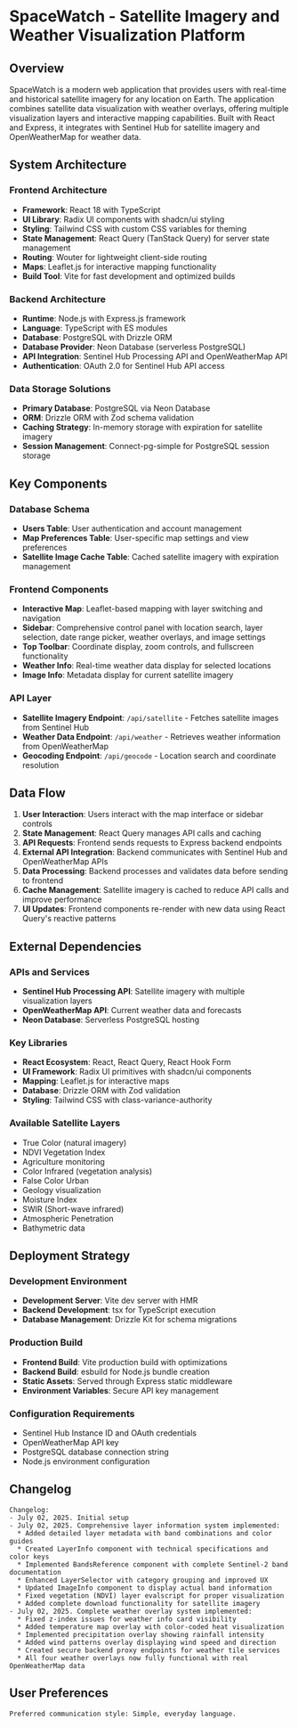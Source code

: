# SpaceWatch - Satellite Imagery and Weather Visualization Platform

## Overview

SpaceWatch is a modern web application that provides users with real-time and historical satellite imagery for any location on Earth. The application combines satellite data visualization with weather overlays, offering multiple visualization layers and interactive mapping capabilities. Built with React and Express, it integrates with Sentinel Hub for satellite imagery and OpenWeatherMap for weather data.

## System Architecture

### Frontend Architecture
- **Framework**: React 18 with TypeScript
- **UI Library**: Radix UI components with shadcn/ui styling
- **Styling**: Tailwind CSS with custom CSS variables for theming
- **State Management**: React Query (TanStack Query) for server state management
- **Routing**: Wouter for lightweight client-side routing
- **Maps**: Leaflet.js for interactive mapping functionality
- **Build Tool**: Vite for fast development and optimized builds

### Backend Architecture
- **Runtime**: Node.js with Express.js framework
- **Language**: TypeScript with ES modules
- **Database**: PostgreSQL with Drizzle ORM
- **Database Provider**: Neon Database (serverless PostgreSQL)
- **API Integration**: Sentinel Hub Processing API and OpenWeatherMap API
- **Authentication**: OAuth 2.0 for Sentinel Hub API access

### Data Storage Solutions
- **Primary Database**: PostgreSQL via Neon Database
- **ORM**: Drizzle ORM with Zod schema validation
- **Caching Strategy**: In-memory storage with expiration for satellite imagery
- **Session Management**: Connect-pg-simple for PostgreSQL session storage

## Key Components

### Database Schema
- **Users Table**: User authentication and account management
- **Map Preferences Table**: User-specific map settings and view preferences
- **Satellite Image Cache Table**: Cached satellite imagery with expiration management

### Frontend Components
- **Interactive Map**: Leaflet-based mapping with layer switching and navigation
- **Sidebar**: Comprehensive control panel with location search, layer selection, date range picker, weather overlays, and image settings
- **Top Toolbar**: Coordinate display, zoom controls, and fullscreen functionality
- **Weather Info**: Real-time weather data display for selected locations
- **Image Info**: Metadata display for current satellite imagery

### API Layer
- **Satellite Imagery Endpoint**: `/api/satellite` - Fetches satellite images from Sentinel Hub
- **Weather Data Endpoint**: `/api/weather` - Retrieves weather information from OpenWeatherMap
- **Geocoding Endpoint**: `/api/geocode` - Location search and coordinate resolution

## Data Flow

1. **User Interaction**: Users interact with the map interface or sidebar controls
2. **State Management**: React Query manages API calls and caching
3. **API Requests**: Frontend sends requests to Express backend endpoints
4. **External API Integration**: Backend communicates with Sentinel Hub and OpenWeatherMap APIs
5. **Data Processing**: Backend processes and validates data before sending to frontend
6. **Cache Management**: Satellite imagery is cached to reduce API calls and improve performance
7. **UI Updates**: Frontend components re-render with new data using React Query's reactive patterns

## External Dependencies

### APIs and Services
- **Sentinel Hub Processing API**: Satellite imagery with multiple visualization layers
- **OpenWeatherMap API**: Current weather data and forecasts
- **Neon Database**: Serverless PostgreSQL hosting

### Key Libraries
- **React Ecosystem**: React, React Query, React Hook Form
- **UI Framework**: Radix UI primitives with shadcn/ui components
- **Mapping**: Leaflet.js for interactive maps
- **Database**: Drizzle ORM with Zod validation
- **Styling**: Tailwind CSS with class-variance-authority

### Available Satellite Layers
- True Color (natural imagery)
- NDVI Vegetation Index
- Agriculture monitoring
- Color Infrared (vegetation analysis)
- False Color Urban
- Geology visualization
- Moisture Index
- SWIR (Short-wave infrared)
- Atmospheric Penetration
- Bathymetric data

## Deployment Strategy

### Development Environment
- **Development Server**: Vite dev server with HMR
- **Backend Development**: tsx for TypeScript execution
- **Database Management**: Drizzle Kit for schema migrations

### Production Build
- **Frontend Build**: Vite production build with optimizations
- **Backend Build**: esbuild for Node.js bundle creation
- **Static Assets**: Served through Express static middleware
- **Environment Variables**: Secure API key management

### Configuration Requirements
- Sentinel Hub Instance ID and OAuth credentials
- OpenWeatherMap API key
- PostgreSQL database connection string
- Node.js environment configuration

## Changelog

```
Changelog:
- July 02, 2025. Initial setup
- July 02, 2025. Comprehensive layer information system implemented:
  * Added detailed layer metadata with band combinations and color guides
  * Created LayerInfo component with technical specifications and color keys
  * Implemented BandsReference component with complete Sentinel-2 band documentation
  * Enhanced LayerSelector with category grouping and improved UX
  * Updated ImageInfo component to display actual band information
  * Fixed vegetation (NDVI) layer evalscript for proper visualization
  * Added complete download functionality for satellite imagery
- July 02, 2025. Complete weather overlay system implemented:
  * Fixed z-index issues for weather info card visibility
  * Added temperature map overlay with color-coded heat visualization
  * Implemented precipitation overlay showing rainfall intensity
  * Added wind patterns overlay displaying wind speed and direction
  * Created secure backend proxy endpoints for weather tile services
  * All four weather overlays now fully functional with real OpenWeatherMap data
```

## User Preferences

```
Preferred communication style: Simple, everyday language.
```
